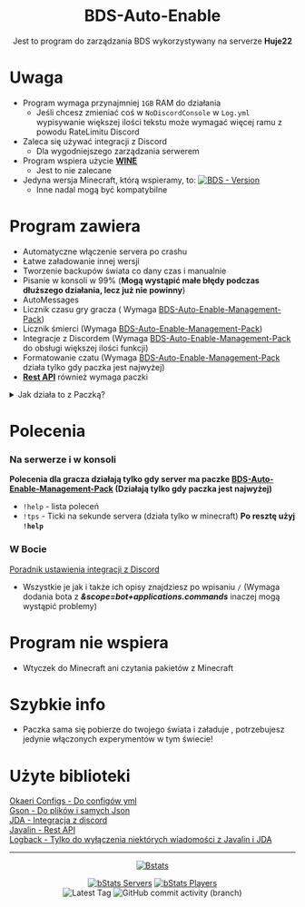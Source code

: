 <div align="center">

# BDS-Auto-Enable

Jest to program do zarządzania BDS wykorzystywany na serverze **Huje22**

</div>

# Uwaga

* Program wymaga przynajmniej `1GB` RAM do działania
  * Jeśli chcesz zmieniać coś w `NoDiscordConsole` w `Log.yml` wypisywanie większej ilości tekstu może wymagać więcej ramu z powodu RateLimitu Discord
* Zaleca się używać integracji z Discord
  * Dla wygodniejszego zarządzania serwerem</details>
* Program wspiera użycie [**WINE**](https://github.com/wine-mirror/wine)
  * Jest to nie zalecane
* Jedyna wersja Minecraft, którą wspieramy, to:
  [![BDS - Version](https://img.shields.io/badge/Bedrock%20Dedicated%20Server-1.20.51.01-brightgreen)](https://www.minecraft.net/download/server/bedrock)
  * Inne nadal mogą być kompatybilne 

# Program zawiera

* Automatyczne włączenie servera po crashu
* Łatwe załadowanie innej wersji
* Tworzenie backupów świata co dany czas i manualnie 
* Pisanie w konsoli w 99% (**Mogą wystąpić małe błędy podczas dłuższego działania, lecz już nie powinny**)
* AutoMessages
* Licznik czasu gry gracza (
  Wymaga [BDS-Auto-Enable-Management-Pack](https://github.com/Huje22/BDS-Auto-Enable-Management-Pack))
* Licznik śmierci (Wymaga [BDS-Auto-Enable-Management-Pack](https://github.com/Huje22/BDS-Auto-Enable-Management-Pack))
* Integracje z Discordem
  (Wymaga [BDS-Auto-Enable-Management-Pack](https://github.com/Huje22/BDS-Auto-Enable-Management-Pack) do obsługi
  większej
  ilości funkcji)
* Formatowanie czatu (Wymaga [BDS-Auto-Enable-Management-Pack](https://github.com/Huje22/BDS-Auto-Enable-Management-Pack) działa tylko gdy paczka jest najwyżej)
* [**Rest API**](RestAPI.MD) również wymaga paczki

<details>
  <summary>Jak działa to z Paczką?</summary>
  <p>Aplikacja komunikuje się z serwerem BDS za pomocą wysyłania komend do konsoli oraz czytania ważnych informacji z konsoli, na przykład:</p>

  <p>Paczka <a href="https://github.com/Huje22/BDS-Auto-Enable-Management-Pack">BDS-Auto-Enable-Management-Pack</a> wysyła do konsoli log:</p>

  <pre>PlayerChat:JndjanBartonka Message:Witaj</pre>

  <p>Aplikacja odczytuje nick gracza z <code>PlayerChat</code> i wiadomość z <code>Message</code>. Następnie wysyła tę wiadomość do Discorda, podobnie z dołączaniem gracza (w tym wypadku <code>PlayerJoin</code>). W tym przypadku dodaje gracza do listy graczy online, a timer działający co 1s dodaje mu 1s czasu gry.</p>

  <p>Większość takich akcji odbywa się w klasie <a href="https://github.com/Huje22/Bds-Auto-Enable/blob/master/src/main/java/me/indian/bds/manager/server/ServerManager.java">ServerManager.java</a></p>
</details>

# Polecenia

### Na serwerze i w konsoli

**Polecenia dla gracza działają tylko gdy server ma
paczke [BDS-Auto-Enable-Management-Pack](https://github.com/Huje22/BDS-Auto-Enable-Management-Pack) (Działają tylko gdy
paczka jest najwyżej)**

* `!help` - lista poleceń
* `!tps` - Ticki na sekunde servera (działa tylko w minecraft)
  **Po resztę użyj `!help`**

### W Bocie

[Poradnik ustawienia integracji z Discord](DiscordInstalation.md)

* Wszystkie je jak i także ich opisy znajdziesz po wpisaniu `/` (Wymaga dodania bota z
  ___&scope=bot+applications.commands___ inaczej mogą wystąpić problemy)
  
# Program nie wspiera

* Wtyczek do Minecraft ani czytania pakietów z Minecraft

# Szybkie info

* Paczka sama się pobierze do twojego świata i załaduje , potrzebujesz jedynie włączonych experymentów w tym świecie!

# Użyte biblioteki

[Okaeri Configs - Do configów yml](https://github.com/OkaeriPoland/okaeri-configs) <br>
[Gson - Do plików i samych Json](https://github.com/google/gson)<br>
[JDA - Integracja z discord](https://github.com/discord-jda/JDA)<br>
[Javalin - Rest API](https://github.com/javalin/javalin)<br>
[Logback - Tylko do wyłączenia niektórych wiadomości z Javalin i JDA](https://github.com/qos-ch/logback)<br>

  ----
  
<div align="center">

[![Bstats](https://bstats.org/signatures/bukkit/BDS-Auto-Enable.svg)](https://bstats.org/plugin/bukkit/BDS-Auto-Enable/19727)

[![bStats Servers](https://img.shields.io/bstats/servers/19727?style=for-the-badge)](https://bstats.org/plugin/bukkit/BDS-Auto-Enable/19727)
[![bStats Players](https://img.shields.io/bstats/players/19727?style=for-the-badge)](https://bstats.org/plugin/bukkit/BDS-Auto-Enable/19727) <br>
![Latest Tag](https://img.shields.io/github/v/tag/Huje22/Bds-Auto-Enable?label=LATEST%20TAG&style=for-the-badge)
![GitHub commit activity (branch)](https://img.shields.io/github/commit-activity/m/Huje22/BDS-Auto-Enable?style=for-the-badge)
